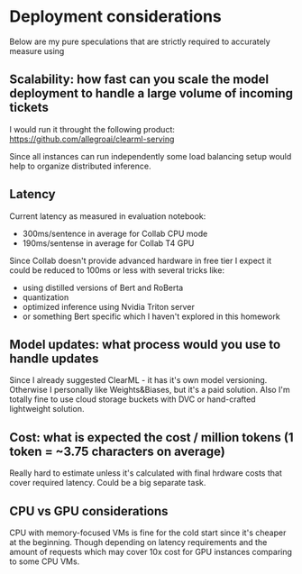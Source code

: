 # Deployment considerations

Below are my pure speculations that are strictly required to accurately measure using 

## Scalability: how fast can you scale the model deployment to handle a large volume of incoming tickets

I would run it throught the following product:
https://github.com/allegroai/clearml-serving

Since all instances can run independently some load balancing setup would help to organize distributed inference.

## Latency

Current latency as measured in evaluation notebook: 
- 300ms/sentence in average for Collab CPU mode
- 190ms/sentense in average for Collab T4 GPU

Since Collab doesn't provide advanced hardware in free tier I expect it could be reduced to 100ms or less with several tricks like:
- using distilled versions of Bert and RoBerta
- quantization
- optimized inference using Nvidia Triton server 
- or something Bert specific which I haven't explored in this homework   

## Model updates: what process would you use to handle updates

Since I already suggested ClearML - it has it's own model versioning. Otherwise I personally like Weights&Biases, but it's a paid solution. Also I'm totally fine to use cloud storage buckets with DVC or hand-crafted lightweight solution.

## Cost: what is expected the cost / million tokens (1 token = ~3.75 characters on average)

Really hard to estimate unless it's calculated with final hrdware costs that cover required latency. Could be a big separate task.

## CPU vs GPU considerations

CPU with memory-focused VMs is fine for the cold start since it's cheaper at the beginning. Though depending on latency requirements and the amount of requests which may cover 10x cost for GPU instances comparing to some CPU VMs.  